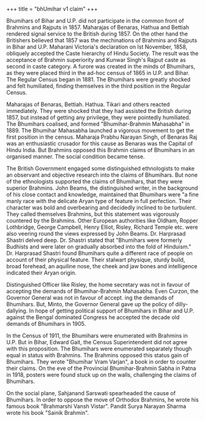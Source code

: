 +++
title = "bhUmihar v1 claim"
+++

Bhumihars of Bihar and U.P. did not participate in the common front of Brahmins and Rajputs in 1857. Maharajas of Benaras, Hathua and Bettiah rendered signal service to the British during 1857. On the other hand the Britishers believed that 1857 was the mechinations of Brahmins and Rajputs in Bihar and U.P. Maharani Victoria's declaration on Ist November, 1858, obliquely accepted the Caste hierarchy of Hindu Society. The result was the acceptance of Brahmin superiority and Kunwar Singh's Rajput caste as second in caste category. A furore was created in the minds of Bhumihars, as they were placed third in the ad-hoc census of 1865 in U.P. and Bihar. The Regular Census began in 1881. The Bhumihars were greatly shocked and felt humiliated, finding themselves in the third position in the Regular Census. 

Maharajas of Benaras, Bettiah. Hathua. Tikari and others reacted immediately. They were shocked that they had assisted the British during 1857, but instead of getting any privilege, they were pointedly humiliated. The Bhumihars coalised, and formed "Bhumihar-Brahmin Mahasabha" in 1889. The Bhumihar Mahasabha launched a vigorous movement to get the first position in the census. Maharaja Prabhu Narayan Singh, of Benaras Raj was an enthusiastic crusador for this cause as Benaras was the Capital of Hindu India. But Brahmins opposed this Brahmin claims of Bhumihars in an organised manner. The social condition became tense. 

The British Government engaged some distinguished ethnologists to make an observant and objective research into the claims of Bhumihars. But none of the ethnologists supported the claims of Bhumihars, that they were superior Brahmins. John Beams, the distinguished writer, in the background of his close contact and knowledge, maintained that Bhumihars were "a fine manly race with the delicate Aryan type of feature in full perfection. Their character was bold and overbearing and decidedly inclined to be turbulent. They called themselves Brahmins, but this statement was vigorously countered by the Brahmins. Other European authorities like Oldham, Ropper Lothbridge, George Campbell, Henry Elliot, Risley, Richard Temple etc. were also veering round the views expressed by John Beams. Dr. Harprasad Shastri delved deep. Dr. Shastri stated that "Bhumihars were formerly Budhists and were later on gradually absorbed into the fold of Hinduism." Dr. Harprasad Shastri found Bhumihars quite a different race of people on account of their physical feature. Their stalwart physique, sturdy build, broad forehead, an aquiline nose, the cheek and jaw bones and intelligence indicated their Aryan origin. 

Distinguished Officer like Risley, the home secretary was not in favour of accepting the demands of Bhumihar-Brahmin Mahasabha. Even Curzon, the Governor General was not in favour of accept. ing the demands of Bhumihars. But, Minto, the Governor General gave up the policy of dilly-dallying. In hope of getting political support of Bhumihars in Bihar and U.P. against the Bengal dominated Congress he accepted the decade old demands of Bhumihars in 1905. 

In the Census of 1911, the Bhumihars were enumerated with Brahmins in U.P. But in Bihar, Edward Gait, the Census Superintendent did not agree with this proposition. The Bhumihars were enumerated separately though equal in status with Brahmins. The Brahmins opposed this status gain of Bhumihars. They wrote "Bhumihar Vram Varjan", a book in order to counter their claims. On the eve of the Provincial Bhumihar-Brahmin Sabha in Patna in 1918, posters were found stuck up on the walls, challenging the claims of Bhumihars. 

On the social plane, Sahjanand Sarswati spearheaded the cause of Bhumihars. In order to oppose the move of Orthodox Brahmins, he wrote his famous book "Brahmarshi Vansh Vistar". Pandit Surya Narayan Sharma wrote his book "Sainik Brahmin".